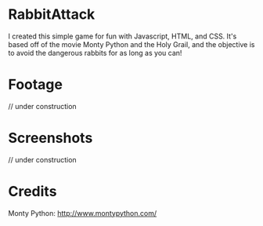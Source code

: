# RabbitAttack

I created this simple game for fun with Javascript, HTML, and CSS. It's based off of the movie Monty Python and the Holy Grail, and the objective is to avoid the dangerous rabbits for as long as you can!

# Footage

// under construction

# Screenshots

// under construction

# Credits

Monty Python: http://www.montypython.com/
